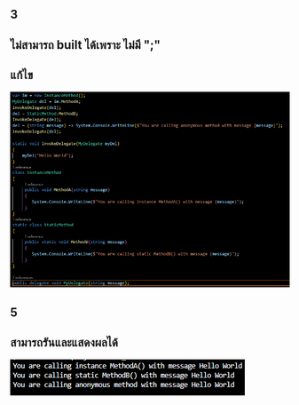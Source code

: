 ## 3
## ไม่สามารถ built ได้เพราะ ไม่มี ";"
## แก้ไข
![alt text](image-2.png)

## 5
## สามารถรันและแสดงผลได้

![alt text](image-3.png)